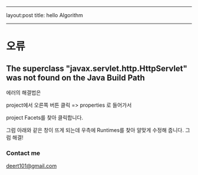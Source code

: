 
---

layout:post
title: hello Algorithm

---


오류
=====
## The superclass "javax.servlet.http.HttpServlet" was not found on the Java Build Path

에러의 해결법은 

project에서 오른쪽 버튼 클릭 => properties 로 들어가서

project Facets를 찾아 클릭합니다.

그럼 아래와 같은 창이 뜨게 되는데 우측에 Runtimes를 찾아 알맞게 수정해 줍니다. 그럼 해결!




### Contact me

[deert101@gmail.com](mailto:email@domain.com)
